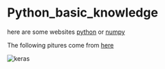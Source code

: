 # Python_basic_knowledge
here are some websites [python](https://docs.python.org/3.5/search.html?q=range&check_keywords=yes&area=default) or [numpy](https://docs.scipy.org/doc/numpy/search.html?q=random.t)

The following pitures come from [here](https://github.com/kailashahirwar/cheatsheets-ai)

![keras](https://github.com/DreamPurchaseZnz/Python_basic_knowledge/blob/master/cheatsheets-ai-master/Keras.jpg)
